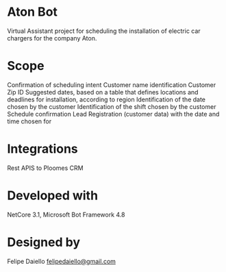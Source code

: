 # Aton Bot
Virtual Assistant project for scheduling the installation of electric car chargers for the company Aton.

# Scope
Confirmation of scheduling intent
Customer name identification
Customer Zip ID
Suggested dates, based on a table that defines locations and deadlines for installation, according to region
Identification of the date chosen by the customer
Identification of the shift chosen by the customer
Schedule confirmation
Lead Registration (customer data) with the date and time chosen for

# Integrations
Rest APIS to Ploomes CRM

# Developed with
NetCore 3.1, 
Microsoft Bot Framework 4.8

# Designed by
Felipe Daiello
felipedaiello@gmail.com
